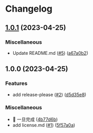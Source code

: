 # Changelog

## [1.0.1](https://github.com/mjex11/multiple-dockercompose-example/compare/v1.0.0...v1.0.1) (2023-04-25)


### Miscellaneous

* Update README.md ([#5](https://github.com/mjex11/multiple-dockercompose-example/issues/5)) ([a67a0b2](https://github.com/mjex11/multiple-dockercompose-example/commit/a67a0b2d4ddf5c99b17582ce0e675944aaa331c8))

## 1.0.0 (2023-04-25)


### Features

* add release-please ([#2](https://github.com/mjex11/multiple-dockercompose-example/issues/2)) ([d5d35e8](https://github.com/mjex11/multiple-dockercompose-example/commit/d5d35e8d2658d503e462ab4411f3ce1c2d774c2c))


### Miscellaneous

* :rocket: 一旦完成 ([4b77d6b](https://github.com/mjex11/multiple-dockercompose-example/commit/4b77d6bf721bd44384886855e8b1c5fe8da5ed9b))
* add license.md ([#1](https://github.com/mjex11/multiple-dockercompose-example/issues/1)) ([5f57a0a](https://github.com/mjex11/multiple-dockercompose-example/commit/5f57a0a8722212fcb52151cd7733a06f4bc12d8f))
